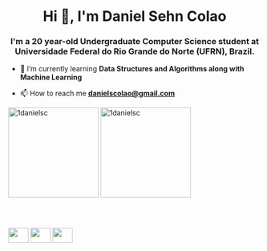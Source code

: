 <h1 align="center">Hi 👋, I'm Daniel Sehn Colao</h1>
<h3 align="center"> I'm a 20 year-old Undergraduate Computer Science student at Universidade Federal do Rio Grande do Norte (UFRN), Brazil.</h3>

- 🌱 I’m currently learning **Data Structures and Algorithms along with Machine Learning**

- 📫 How to reach me **danielscolao@gmail.com**

<div>
  <img height="180em" src="https://github-readme-stats.vercel.app/api?username=1danielsc&show_icons=true&theme=dark&title_color=19f9d8&text_color=ffffff&bg_color=002b36&locale=en" alt="1danielsc" />
  
  <img height="180em" src="https://github-readme-stats.vercel.app/api/top-langs?username=1danielsc&show_icons=true&title_color=19f9d8&text_color=ffffff&bg_color=002b36&locale=en&layout=compact" alt="1danielsc" />
</div>

<h1></h1>

<div style="display: inline_block"><br>
  
  <img align="center" height="30" width="40" src="https://cdn.jsdelivr.net/gh/devicons/devicon/icons/java/java-original.svg" />
  <img align="center" height="30" width="40" src="https://cdn.jsdelivr.net/gh/devicons/devicon/icons/python/python-original.svg" />
  <img align="center" height="30" width="40" src="https://cdn.jsdelivr.net/gh/devicons/devicon/icons/cplusplus/cplusplus-original.svg" />

</div>
